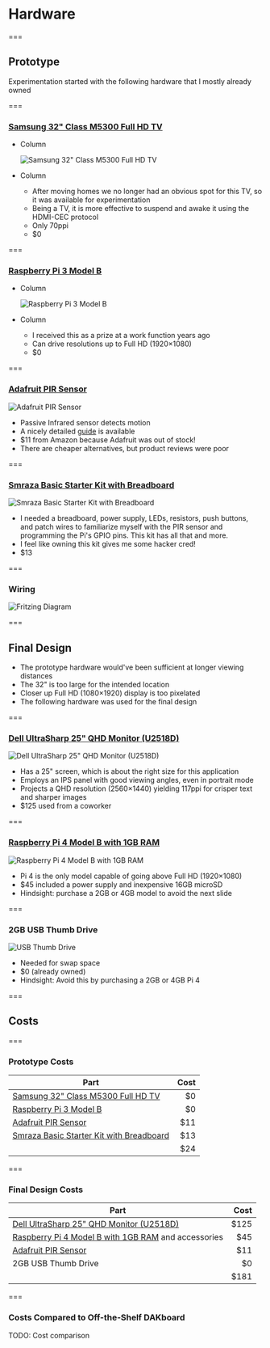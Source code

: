 <!-- .slide: id="hardware-hardware" -->

# Hardware

===

<!-- .slide: id="hardware-prototype" -->

## Prototype

Experimentation started with the following hardware that I mostly already owned

===

<!-- .slide: class="columns layout" -->

### [Samsung 32" Class M5300 Full HD TV](https://www.samsung.com/us/televisions-home-theater/tvs/full-hd-tvs/32--class-m5300-full-hd-tv-un32m5300afxza/)

- Column

    ![Samsung 32" Class M5300 Full HD TV](dakboard/img/samsung-un32m5300.jpg)

- Column

    - After moving homes we no longer had an obvious spot for this TV, so it was available for experimentation
    - Being a TV, it is more effective to suspend and awake it using the HDMI-CEC protocol
    - Only 70ppi
    - \$0

===

<!-- .slide: class="columns layout" -->

### [Raspberry Pi 3 Model B](https://www.raspberrypi.org/products/raspberry-pi-3-model-b/)

- Column

    ![Raspberry Pi 3 Model B](dakboard/img/raspberry-pi-3.jpg)

- Column

    - I received this as a prize at a work function years ago
    - Can drive resolutions up to Full HD (1920×1080)
    - \$0

===

<!-- .slide: class="image left layout" -->

### [Adafruit PIR Sensor](https://www.adafruit.com/product/189)

![Adafruit PIR Sensor](dakboard/img/adafruit-pir.png)

- Passive Infrared sensor detects motion
- A nicely detailed [guide](https://cdn-learn.adafruit.com/downloads/pdf/pir-passive-infrared-proximity-motion-sensor.pdf) is available
- \$11 from Amazon because Adafruit was out of stock!
- There are cheaper alternatives, but product reviews were poor

===

<!-- .slide: class="image left layout" -->

### [Smraza Basic Starter Kit with Breadboard](https://www.amazon.com/gp/product/B01HRR7EBG/ref=ppx_yo_dt_b_asin_title_o09_s00?ie=UTF8&psc=1)

![Smraza Basic Starter Kit with Breadboard](dakboard/img/smraza-starter-kit.jpg)

- I needed a breadboard, power supply, LEDs, resistors, push buttons, and patch wires to familiarize myself with the PIR sensor and programming the Pi's GPIO pins. This kit has all that and more.
- I feel like owning this kit gives me some hacker cred!
- \$13

===

### Wiring

![Fritzing Diagram](dakboard/img/fritzing-diagram.png)

===

<!-- .slide: id="hardware-final-design" -->

## Final Design

- The prototype hardware would've been sufficient at longer viewing distances
- The 32" is too large for the intended location
- Closer up Full HD (1080×1920) display is too pixelated
- The following hardware was used for the final design

===

<!-- .slide: class="image left layout" -->

### [Dell UltraSharp 25" QHD Monitor (U2518D)](https://www.dell.com/en-us/work/shop/dell-ultrasharp-25-monitor-u2518d/apd/210-amll/monitors-monitor-accessories)

![Dell UltraSharp 25" QHD Monitor (U2518D)](dakboard/img/dell-u2518d.jpg)

- Has a 25" screen, which is about the right size for this application
- Employs an IPS panel with good viewing angles, even in portrait mode
- Projects a QHD resolution (2560×1440) yielding 117ppi for crisper text and sharper images
- \$125 used from a coworker

===

<!-- .slide: class="image left layout" -->

### [Raspberry Pi 4 Model B with 1GB RAM](https://www.raspberrypi.org/products/raspberry-pi-4-model-b/)

![Raspberry Pi 4 Model B with 1GB RAM](dakboard/img/raspberry-pi-4.jpg)

- Pi 4 is the only model capable of going above Full HD (1920×1080)
- \$45 included a power supply and inexpensive 16GB microSD
- Hindsight: purchase a 2GB or 4GB model to avoid the next slide

===

<!-- .slide: class="image left layout" -->

### 2GB USB Thumb Drive

![USB Thumb Drive](dakboard/img/usb-thumb-drive.jpg)

- Needed for swap space
- \$0 (already owned)
- Hindsight: Avoid this by purchasing a 2GB or 4GB Pi 4

===

<!-- .slide: id="hardware-costs" -->

## Costs

===

### Prototype Costs

| Part                                                                                                                                                 | Cost |
| ---------------------------------------------------------------------------------------------------------------------------------------------------- | ---: |
| [Samsung 32" Class M5300 Full HD TV](https://www.samsung.com/us/televisions-home-theater/tvs/full-hd-tvs/32--class-m5300-full-hd-tv-un32m5300afxza/) |  \$0 |
| [Raspberry Pi 3 Model B](https://www.raspberrypi.org/products/raspberry-pi-3-model-b/)                                                               |  \$0 |
| [Adafruit PIR Sensor](https://www.adafruit.com/product/189)                                                                                          | \$11 |
| [Smraza Basic Starter Kit with Breadboard](https://www.amazon.com/gp/product/B01HRR7EBG/ref=ppx_yo_dt_b_asin_title_o09_s00?ie=UTF8&psc=1)            | \$13 |
|                                                                                                                                                      | \$24 |

===

### Final Design Costs

| Part                                                                                                                                                         |  Cost |
| ------------------------------------------------------------------------------------------------------------------------------------------------------------ | ----: |
| [Dell UltraSharp 25" QHD Monitor (U2518D)](https://www.dell.com/en-us/work/shop/dell-ultrasharp-25-monitor-u2518d/apd/210-amll/monitors-monitor-accessories) | \$125 |
| [Raspberry Pi 4 Model B with 1GB RAM](https://www.raspberrypi.org/products/raspberry-pi-4-model-b/) and accessories                                          |  \$45 |
| [Adafruit PIR Sensor](https://www.adafruit.com/product/189)                                                                                                  |  \$11 |
| 2GB USB Thumb Drive                                                                                                                                          |   \$0 |
|                                                                                                                                                              | \$181 |

<!-- | [Smraza Case for Rasberry Pi 4 B](https://www.amazon.com/gp/product/B07VDCT57F/ref=ppx_yo_dt_b_asin_title_o04_s01?ie=UTF8&psc=1)                     | \$10 | -->

===

### Costs Compared to Off-the-Shelf DAKboard

TODO: Cost comparison
